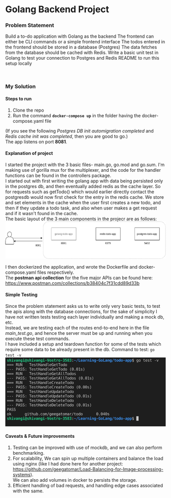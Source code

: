 # Golang Backend Project

### Problem Statement

Build a to-do application with Golang as the backend
The frontend can either be CLI commands or a simple frontend interface
The todos entered in the frontend should be stored in a database (Postgres)
The data fetches from the database should be cached with Redis.
Write a basic unit test in Golang to test your connection to Postgres and Redis
README to run this setup locally

<br>

### My Solution

#### Steps to run

1. Clone the repo
2. Run the command **`docker-compose up`** in the folder having the docker-compose.yaml file

(If you see the following *Postgres DB init automigration completed* and *Redis cache init was completed*, then you are good to go.) <br>
The app listens on port **8081**.
<br>


#### Explanation of project

I started the project with the 3 basic files- main.go, go.mod and go.sum. I'm making use of gorilla mux for the multiplexer, and the code for the handler functions can be found in the controllers package. <br>
I started out with first writing the golang app with data being persisted only in the postgres db, and then eventually added redis as the cache layer. So for requests such as getTodo() which would earlier directly contact the postgresdb would now first check for the entry in the redis cache. We store and set elements in the cache when the user first creates a new todo, and then if they update a todo task, and also when user makes a get request and if it wasn't found in the cache. <br>
The basic layout of the 3 main components in the projecr are as follows: 
<br>
![architecture](https://github.com/geegatomar/Golang-Redis-Postgres-Project/blob/master/images/architecture.png?raw=true)

I then dockerized the application, and wrote the Dockerfile and docker-compose.yaml files respectively. <br>
The **postman api collection** for the five major APIs can be found here: https://www.postman.com/collections/b38404c7f31cdd89d33b



#### Simple Testing
Since the problem statement asks us to write only very basic tests, to test the apis along with the database connections, for the sake of simplicity I have not written tests testing each layer individually and making a mock db, etc. <br>
Instead, we are testing each of the routes end-to-end here in the file *main_test.go*, and hence the server must be up and running when you execute these test commands. <br>
I have included a setup and teardown function for some of the tests which require some data to be already present in the db.
Command to test:  `go test -v`  <br>
![testing](https://github.com/geegatomar/Golang-Redis-Postgres-Project/blob/master/images/testing.png?raw=true)



#### Caveats & Future improvements
1. Testing can be improved with use of mockdb, and we can also perform benchmarking.
2. For scalability, We can spin up multiple containers and balance the load using nginx (like I had done here for another project: https://github.com/geegatomar/Load-Balancing-for-Image-processing-systems).  <br>
We can also add volumes in docker to persists the storage.
3. Efficient handling of bad requests, and handling edge cases associated with the same.
